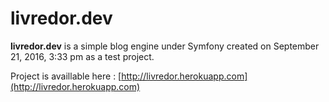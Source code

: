 livredor.dev
=========

**livredor.dev** is a simple blog engine under Symfony created on September 21, 2016, 3:33 pm as a test project.

Project is availlable here : [http://livredor.herokuapp.com](http://livredor.herokuapp.com)

